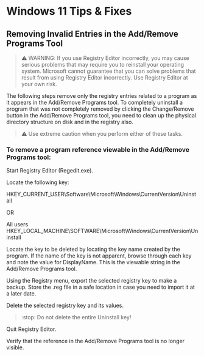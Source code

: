 # Windows 11 Tips & Fixes

## Removing Invalid Entries in the Add/Remove Programs Tool

> :warning: WARNING: If you use Registry Editor incorrectly, you may cause serious problems that may require you to reinstall your operating system. Microsoft cannot guarantee that you can solve problems that result from using Registry Editor incorrectly. Use Registry Editor at your own risk.

The following steps remove only the registry entries related to a program as it appears in the Add/Remove Programs tool. To completely uninstall a program that was not completely removed by clicking the Change/Remove button in the Add/Remove Programs tool, you need to clean up the physical directory structure on disk and in the registry also.

> :warning: Use extreme caution when you perform either of these tasks.

### To remove a program reference viewable in the Add/Remove Programs tool:


Start Registry Editor (Regedit.exe).

Locate the following key:

HKEY_CURRENT_USER\Software\Microsoft\Windows\CurrentVersion\Uninstall​

OR​

All users​
HKEY_LOCAL_MACHINE\SOFTWARE\Microsoft\Windows\CurrentVersion\Uninstall

Locate the key to be deleted by locating the key name created by the program. If the name of the key is not apparent, browse through each key and note the value for DisplayName. This is the viewable string in the Add/Remove Programs tool.

Using the Registry menu, export the selected registry key to make a backup. Store the .reg file in a safe location in case you need to import it at a later date.

Delete the selected registry key and its values. 

> :stop: Do not delete the entire Uninstall key!

Quit Registry Editor.

Verify that the reference in the Add/Remove Programs tool is no longer visible.
